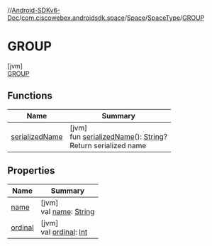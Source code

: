 //[Android-SDKv6-Doc](../../../../../index.md)/[com.ciscowebex.androidsdk.space](../../../index.md)/[Space](../../index.md)/[SpaceType](../index.md)/[GROUP](index.md)

# GROUP

[jvm]\
[GROUP](index.md)

## Functions

| Name | Summary |
|---|---|
| [serializedName](../serialized-name.md) | [jvm]<br>fun [serializedName](../serialized-name.md)(): [String](https://kotlinlang.org/api/latest/jvm/stdlib/kotlin/-string/index.html)?<br>Return serialized name |

## Properties

| Name | Summary |
|---|---|
| [name](../../../../com.ciscowebex.androidsdk.team/-list-team-membership-result/-bad-request/index.md#-372974862%2FProperties%2F-411797461) | [jvm]<br>val [name](../../../../com.ciscowebex.androidsdk.team/-list-team-membership-result/-bad-request/index.md#-372974862%2FProperties%2F-411797461): [String](https://kotlinlang.org/api/latest/jvm/stdlib/kotlin/-string/index.html) |
| [ordinal](../../../../com.ciscowebex.androidsdk.team/-list-team-membership-result/-bad-request/index.md#-739389684%2FProperties%2F-411797461) | [jvm]<br>val [ordinal](../../../../com.ciscowebex.androidsdk.team/-list-team-membership-result/-bad-request/index.md#-739389684%2FProperties%2F-411797461): [Int](https://kotlinlang.org/api/latest/jvm/stdlib/kotlin/-int/index.html) |
